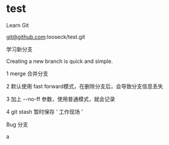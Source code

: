 # test
Learn Git

git@github.com:looseck/test.git

学习新分支

Creating a new branch is quick and simple.

1 merge 合并分支

2 默认使用 fast forward模式，在删除分支后，会导致分支信息丢失

3 加上 --no-ff 参数，使用普通模式，就会记录

4 git stash 暂时保存 ’ 工作现场 ’

Bug 分支

a